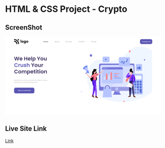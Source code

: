 # HTML & CSS Project - Crypto

## ScreenShot

![Project site ScreenShot](./assets/Screenshot.png)

## Live Site Link 

[Link](https://hianshul07.github.io/HTML-CSS-project-1/)